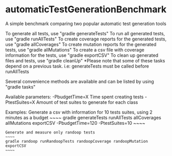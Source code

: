 # automaticTestGenerationBenchmark
A simple benchmark comparing two popular automatic test generation tools

To generate all tests, use "gradle generateTests"
To run all generated tests, use "gradle runAllTests"
To create coverage reports for the generated tests, use "gradle allCoverages"
To create mutation reports for the generated tests, use "gradle allMutations"
To create a csv file with coverage information for the tests, use "gradle exportCSV"
To clean up generated files and tests, use "gradle cleanUp"
	*Please note that some of these tasks depend on a previous task. 
	i.e: generateTests must be called before runAllTests    
        
Several convenience methods are available and can be listed by using "gradle tasks"

Available parameters:
	-PbudgetTime=X    Time spent creating tests 
	-PtestSuites=X    Amount of test suites to generate for each class 

Examples:
	Generate a csv with information for 10 tests suites, using 2 minutes as a budget
	~~~~
	gradle generateTests runAllTests allCoverages allMutations exportCSV -PbudgetTime=120 -PtestSuites=10
	~~~~
                
	Generate and measure only randoop tests
	~~~~
	gradle randoop runRandoopTests randoopCoverage randoopMutation exportCSV
	~~~~

